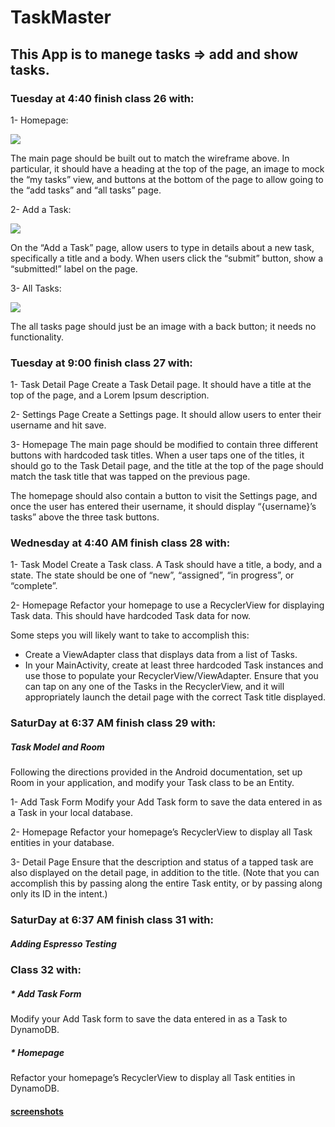 # TaskMaster

## This App is to manege tasks => add and show tasks.

### Tuesday at 4:40 finish class 26 with:
1- Homepage:

![](https://codefellows.github.io/code-401-java-guide/curriculum/class-26/taskmaster_homepage.png)

The main page should be built out to match the wireframe above. In particular, it should have a heading at the top of the page, an image to mock the “my tasks” view, and buttons at the bottom of the page to allow going to the “add tasks” and “all tasks” page.

2- Add a Task:

![](https://codefellows.github.io/code-401-java-guide/curriculum/class-26/taskmaster_add_task.png)

On the “Add a Task” page, allow users to type in details about a new task, specifically a title and a body. When users click the “submit” button, show a “submitted!” label on the page.

3- All Tasks:

![](https://codefellows.github.io/code-401-java-guide/curriculum/class-26/taskmaster_all_tasks.png)

The all tasks page should just be an image with a back button; it needs no functionality.

### Tuesday at 9:00 finish class 27 with:

1- Task Detail Page
Create a Task Detail page. It should have a title at the top of the page, and a Lorem Ipsum description.

2- Settings Page
Create a Settings page. It should allow users to enter their username and hit save.

3- Homepage
The main page should be modified to contain three different buttons with hardcoded task titles. When a user taps one of the titles, it should go to the Task Detail page, and the title at the top of the page should match the task title that was tapped on the previous page.

The homepage should also contain a button to visit the Settings page, and once the user has entered their username, it should display “{username}’s tasks” above the three task buttons.

### Wednesday at 4:40 AM finish class 28 with:

1- Task Model
Create a Task class. A Task should have a title, a body, and a state. The state should be one of “new”, “assigned”, “in progress”, or “complete”.

2- Homepage
Refactor your homepage to use a RecyclerView for displaying Task data. This should have hardcoded Task data for now.

Some steps you will likely want to take to accomplish this:

* Create a ViewAdapter class that displays data from a list of Tasks.
* In your MainActivity, create at least three hardcoded Task instances and use those to populate your RecyclerView/ViewAdapter.
Ensure that you can tap on any one of the Tasks in the RecyclerView, and it will appropriately launch the detail page with the correct Task title displayed.

### SaturDay at 6:37 AM finish class 29 with:

##### Task Model and Room
Following the directions provided in the Android documentation, set up Room in your application, and modify your Task class to be an Entity.

1- Add Task Form
Modify your Add Task form to save the data entered in as a Task in your local database.

2- Homepage
Refactor your homepage’s RecyclerView to display all Task entities in your database.

3- Detail Page
Ensure that the description and status of a tapped task are also displayed on the detail page, in addition to the title. (Note that you can accomplish this by passing along the entire Task entity, or by passing along only its ID in the intent.)


### SaturDay at 6:37 AM finish class 31 with:

##### Adding Espresso Testing


### Class 32 with:

##### * Add Task Form
Modify your Add Task form to save the data entered in as a Task to DynamoDB.

##### * Homepage
Refactor your homepage’s RecyclerView to display all Task entities in DynamoDB.


#### [screenshots](./screenshots.md)
